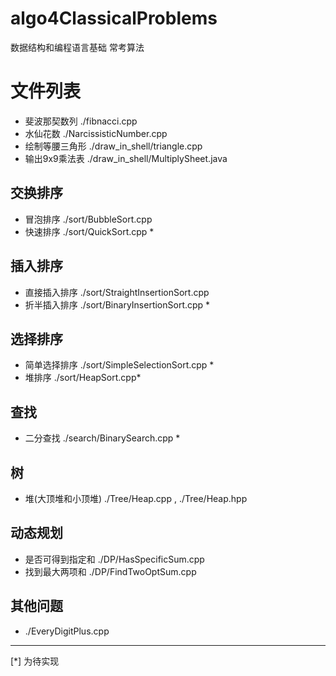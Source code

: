 # algo4ClassicalProblems
数据结构和编程语言基础 常考算法

# 文件列表
*   斐波那契数列  ./fibnacci.cpp
*   水仙花数   ./NarcissisticNumber.cpp
*   绘制等腰三角形  ./draw_in_shell/triangle.cpp
*   输出9x9乘法表  ./draw_in_shell/MultiplySheet.java
##   交换排序
*   冒泡排序 ./sort/BubbleSort.cpp
*   快速排序 ./sort/QuickSort.cpp *


##   插入排序
*   直接插入排序  ./sort/StraightInsertionSort.cpp
*   折半插入排序  ./sort/BinaryInsertionSort.cpp *

## 选择排序
*   简单选择排序 ./sort/SimpleSelectionSort.cpp *
*   堆排序  ./sort/HeapSort.cpp*

## 查找
*   二分查找 ./search/BinarySearch.cpp *

## 树
*  堆(大顶堆和小顶堆)   ./Tree/Heap.cpp , ./Tree/Heap.hpp

## 动态规划
*   是否可得到指定和 ./DP/HasSpecificSum.cpp
*   找到最大两项和  ./DP/FindTwoOptSum.cpp

## 其他问题
*   ./EveryDigitPlus.cpp
---
[*] 为待实现